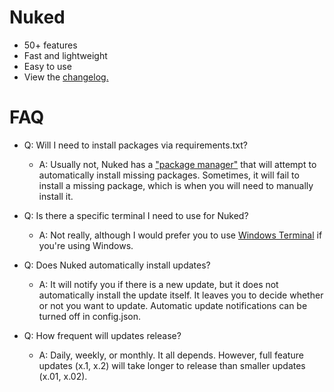 # Nuked 
- 50+ features
- Fast and lightweight
- Easy to use
- View the [changelog.](https://github.com/coital/nuked/blob/main/changelog.md)

# FAQ

- Q: Will I need to install packages via requirements.txt?
  - A: Usually not, Nuked has a ["package manager"](https://github.com/coital/nuked/tree/main/modules/package.py) that will attempt to automatically install missing packages. Sometimes, it will fail to install a missing package, which is when you will need to manually install it.

- Q: Is there a specific terminal I need to use for Nuked?
  - A: Not really, although I would prefer you to use [Windows Terminal](https://www.microsoft.com/en-US/p/windows-terminal/9n0dx20hk701) if you're using Windows.

- Q: Does Nuked automatically install updates?
  - A: It will notify you if there is a new update, but it does not automatically install the update itself. It leaves you to decide whether or not you want to update. Automatic update notifications can be turned off in config.json.

- Q: How frequent will updates release?
  - A: Daily, weekly, or monthly. It all depends. However, full feature updates (x.1, x.2) will take longer to release than smaller updates (x.01, x.02).
